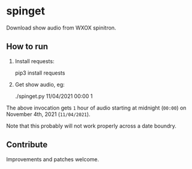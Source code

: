 # spinget

Download show audio from WXOX spinitron.


## How to run

1. Install requests:
    
     pip3 install requests
    
2. Get show audio, eg:

    ./spinget.py 11/04/2021 00:00 1

The above invocation gets `1` hour of audio starting at midnight (`00:00`) on
November 4th, 2021 (`11/04/2021`).

Note that this probably will not work properly across a date boundry.


## Contribute

Improvements and patches welcome.

